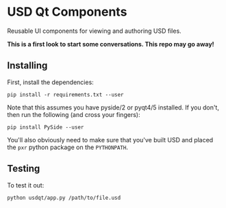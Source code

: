 
# USD Qt Components

Reusable UI components for viewing and authoring USD files.

**This is a first look to start some conversations. This repo may go away!**

## Installing

First, install the dependencies:

```
pip install -r requirements.txt --user
```

Note that this assumes you have pyside/2 or pyqt4/5 installed.  If you don't, then 
run the following (and cross your fingers):

```
pip install PySide --user
```

You'll also obviously need to make sure that you've built USD and placed the `pxr` python package on the `PYTHONPATH`.

## Testing

To test it out:

```
python usdqt/app.py /path/to/file.usd
```
